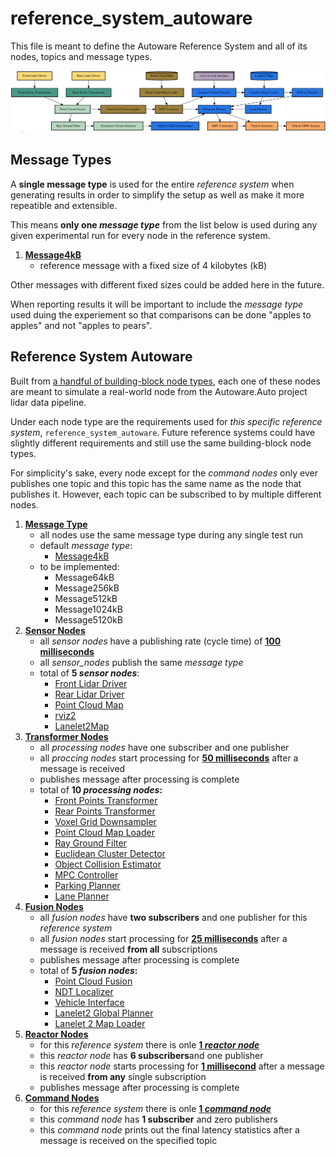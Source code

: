 # reference_system_autoware

This file is meant to define the Autoware Reference System and all of its nodes, topics and message types.

![Node graph of reference-system-autoware](../content/img/dotgraph_autoware.svg)

## Message Types

A **single message type** is used for the entire _reference system_ when generating results in order to simplify the setup as well as make it more repeatible and extensible.

This means **only one _message type_** from the list below is used during any given experimental run for every node in the reference system.

1. [**Message4kB**](../reference_interfaces/msg/Message4kB.idl)
    - reference message with a fixed size of 4 kilobytes (kB)

Other messages with different fixed sizes could be added here in the future.

When reporting results it will be important to include the _message type_ used duing the experiement so that comparisons can be done "apples to apples" and not "apples to pears".

## Reference System Autoware

Built from [a handful of building-block node types](../README.md#concept-overview), each one of these nodes are meant to simulate a real-world node from the Autoware.Auto project lidar data pipeline.

Under each node type are the requirements used for _this specific reference system_, `reference_system_autoware`. Future reference systems could have slightly different requirements and still use the same building-block node types.

For simplicity's sake, every node except for the _command nodes_ only ever publishes one topic and this topic has the same name as the node that publishes it. However, each topic can be subscribed to by multiple different nodes.

1. [**Message Type**](#message-types)
    - all nodes use the same message type during any single test run
    - default _message type_:
        - [Message4kB](include/reference_system/msg_types.hpp#L21)
    - to be implemented:
        - Message64kB
        - Message256kB
        - Message512kB
        - Message1024kB
        - Message5120kB
2. [**Sensor Nodes**](include/reference_system/nodes/rclcpp/sensor.hpp)
    - all _sensor nodes_ have a publishing rate (cycle time) of [**100 milliseconds**](include/reference_system/system/timing/default.hpp#L26)
    - all _sensor_nodes_ publish the same _message type_
    - total of **5 _sensor nodes_**:
        - [Front Lidar Driver](include/reference_system/autoware_system_builder.hpp#L38)
        - [Rear Lidar Driver](include/reference_system/autoware_system_builder.hpp#L44)
        - [Point Cloud Map](include/reference_system/autoware_system_builder.hpp#L50)
        - [rviz2](include/reference_system/autoware_system_builder.hpp#L56)
        - [Lanelet2Map](include/reference_system/autoware_system_builder.hpp#62)
3. [**Transformer Nodes**](include/reference_system/nodes/rclcpp/processing.hpp)
    - all _processing nodes_ have one subscriber and one publisher
    - all _proccing nodes_ start processing for [**50 milliseconds**](include/reference_system/system/timing/default.hpp#L28) after a message is received
    - publishes message after processing is complete
    - total of **10 _processing nodes_:**
        - [Front Points Transformer](include/reference_system/autoware_system_builder.hpp#L69)
        - [Rear Points Transformer](include/reference_system/autoware_system_builder.hpp#L78)
        - [Voxel Grid Downsampler](include/reference_system/autoware_system_builder.hpp#L87)
        - [Point Cloud Map Loader](include/reference_system/autoware_system_builder.hpp#L96)
        - [Ray Ground Filter](include/reference_system/autoware_system_builder.hpp#L105)
        - [Euclidean Cluster Detector](include/reference_system/autoware_system_builder.hpp#L114)
        - [Object Collision Estimator](include/reference_system/autoware_system_builder.hpp#L123)
        - [MPC Controller](include/reference_system/autoware_system_builder.hpp#L132)
        - [Parking Planner](include/reference_system/autoware_system_builder.hpp#L141)
        - [Lane Planner](include/reference_system/autoware_system_builder.hpp#L150)
4. [**Fusion Nodes**](include/reference_system/nodes/rclcpp/fusion.hpp)
    - all _fusion nodes_ have **two subscribers** and one publisher for this _reference system_
    - all _fusion nodes_ start processing for [**25 milliseconds**](include/reference_system/system/timing/default.hpp#L30) after a message is received **from all** subscriptions
    - publishes message after processing is complete
    - total of **5 _fusion nodes_:**
        - [Point Cloud Fusion](include/reference_system/autoware_system_builder.hpp#L160)
        - [NDT Localizer](include/reference_system/autoware_system_builder.hpp#L169)
        - [Vehicle Interface](include/reference_system/autoware_system_builder.hpp#L178)
        - [Lanelet2 Global Planner](include/reference_system/autoware_system_builder.hpp#L187)
        - [Lanelet 2 Map Loader](include/reference_system/autoware_system_builder.hpp#L196)
5. [**Reactor Nodes**](include/reference_system/nodes/rclcpp/reactor.hpp)
    - for this _reference system_ there is onle [**1 _reactor node_**](include/reference_system/autoware_system_builder.hpp#L206)
    - this _reactor node_ has **6 subscribers**and one publisher
    - this _reactor node_ starts processing for [**1 millisecond**](include/reference_system/system/timing/default.hpp#L32) after a message is received **from any** single subscription
    - publishes message after processing is complete
6. [**Command Nodes**](include/reference_system/nodes/rclcpp/command.hpp)
    - for this _reference system_ there is onle [**1 _command node_**](include/reference_system/autoware_system_builder.hpp#L217)
    - this _command node_ has **1 subscriber** and zero publishers
    - this _command node_ prints out the final latency statistics after a message is received on the specified topic

